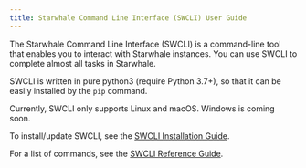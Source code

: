 ```yaml
---
title: Starwhale Command Line Interface (SWCLI) User Guide
---
```


The Starwhale Command Line Interface (SWCLI) is a command-line tool that enables you to interact with Starwhale instances. You can use SWCLI to complete almost all tasks in Starwhale. 

SWCLI is written in pure python3 (require Python 3.7+), so that it can be easily installed by the `pip` command.

Currently, SWCLI only supports Linux and macOS. Windows is coming soon.

To install/update SWCLI, see the [SWCLI Installation Guide](installation).

For a list of commands, see the [SWCLI Reference Guide](../../references/swcli/index).
